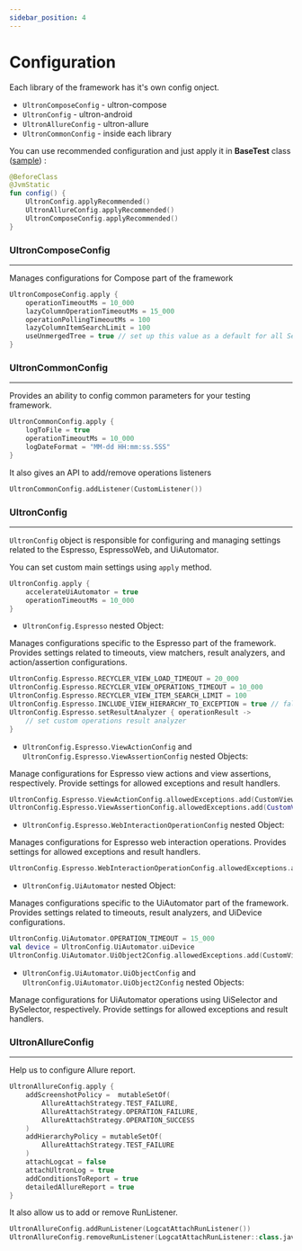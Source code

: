 ```yaml
---
sidebar_position: 4
---
```


# Configuration

Each library of the framework has it's own config onject. 

- `UltronComposeConfig` - ultron-compose
- `UltronConfig` - ultron-android
- `UltronAllureConfig` - ultron-allure
- `UltronCommonConfig` - inside each library

You can use recommended configuration and just apply it in **BaseTest** class ([sample](https://github.com/open-tool/ultron/blob/master/sample-app/src/androidTest/java/com/atiurin/sampleapp/tests/BaseTest.kt#L29)) :

```kotlin
@BeforeClass
@JvmStatic
fun config() {
    UltronConfig.applyRecommended()
    UltronAllureConfig.applyRecommended()
    UltronComposeConfig.applyRecommended()
}

```

### UltronComposeConfig
***
Manages configurations for Compose part of the framework

```kotlin
UltronComposeConfig.apply {
    operationTimeoutMs = 10_000
    lazyColumnOperationTimeoutMs = 15_000
    operationPollingTimeoutMs = 100
    lazyColumnItemSearchLimit = 100
    useUnmergedTree = true // set up this value as a default for all SemanticNodeInteractions
}
```

### UltronCommonConfig
***
Provides an ability to config common parameters for your testing framework. 

```kotlin
UltronCommonConfig.apply {
    logToFile = true
    operationTimeoutMs = 10_000
    logDateFormat = "MM-dd HH:mm:ss.SSS"
}
```

It also gives an API to add/remove operations listeners

```kotlin
UltronCommonConfig.addListener(CustomListener())
```

### UltronConfig 
***
`UltronConfig` object is responsible for configuring and managing settings related to the Espresso, EspressoWeb, and UiAutomator. 

You can set custom main settings using `apply` method.

```kotlin
UltronConfig.apply {
    accelerateUiAutomator = true
    operationTimeoutMs = 10_000
}
```

- `UltronConfig.Espresso` nested Object:

Manages configurations specific to the Espresso part of the framework.
Provides settings related to timeouts, view matchers, result analyzers, and action/assertion configurations.

```kotlin
UltronConfig.Espresso.RECYCLER_VIEW_LOAD_TIMEOUT = 20_000
UltronConfig.Espresso.RECYCLER_VIEW_OPERATIONS_TIMEOUT = 10_000
UltronConfig.Espresso.RECYCLER_VIEW_ITEM_SEARCH_LIMIT = 100
UltronConfig.Espresso.INCLUDE_VIEW_HIERARCHY_TO_EXCEPTION = true // false by default
UltronConfig.Espresso.setResultAnalyzer { operationResult ->
    // set custom operations result analyzer 
}
```

- `UltronConfig.Espresso.ViewActionConfig` and `UltronConfig.Espresso.ViewAssertionConfig` nested Objects:

Manage configurations for Espresso view actions and view assertions, respectively.
Provide settings for allowed exceptions and result handlers.

```kotlin
UltronConfig.Espresso.ViewActionConfig.allowedExceptions.add(CustomViewException::class.java)
UltronConfig.Espresso.ViewAssertionConfig.allowedExceptions.add(CustomViewException::class.java)
```

- `UltronConfig.Espresso.WebInteractionOperationConfig` nested Object:

Manages configurations for Espresso web interaction operations.
Provides settings for allowed exceptions and result handlers.

```kotlin
UltronConfig.Espresso.WebInteractionOperationConfig.allowedExceptions.add(CustomJSException::class.java)
```

- `UltronConfig.UiAutomator` nested Object:

Manages configurations specific to the UiAutomator part of the framework.
Provides settings related to timeouts, result analyzers, and UiDevice configurations.

```kotlin
UltronConfig.UiAutomator.OPERATION_TIMEOUT = 15_000
val device = UltronConfig.UiAutomator.uiDevice
UltronConfig.UiAutomator.UiObject2Config.allowedExceptions.add(CustomViewException::class.java)
```

- `UltronConfig.UiAutomator.UiObjectConfig` and `UltronConfig.UiAutomator.UiObject2Config` nested Objects:

Manage configurations for UiAutomator operations using UiSelector and BySelector, respectively.
Provide settings for allowed exceptions and result handlers.

### UltronAllureConfig
***

Help us to configure Allure report.

```kotlin
UltronAllureConfig.apply {
    addScreenshotPolicy =  mutableSetOf(
        AllureAttachStrategy.TEST_FAILURE,
        AllureAttachStrategy.OPERATION_FAILURE,
        AllureAttachStrategy.OPERATION_SUCCESS
    )
    addHierarchyPolicy = mutableSetOf(
        AllureAttachStrategy.TEST_FAILURE
    )
    attachLogcat = false
    attachUltronLog = true
    addConditionsToReport = true
    detailedAllureReport = true
}
```

It also allow us to add or remove RunListener. 

```kotlin
UltronAllureConfig.addRunListener(LogcatAttachRunListener())
UltronAllureConfig.removeRunListener(LogcatAttachRunListener::class.java)
```


